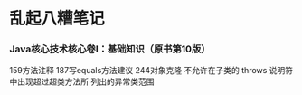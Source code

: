 # 乱起八糟笔记

### Java核心技术核心卷I：基础知识（原书第10版）
  159方法注释
  187写equals方法建议
  244对象克隆
  不允许在子类的 throws 说明符中出现超过超类方法所
列出的异常类范围
